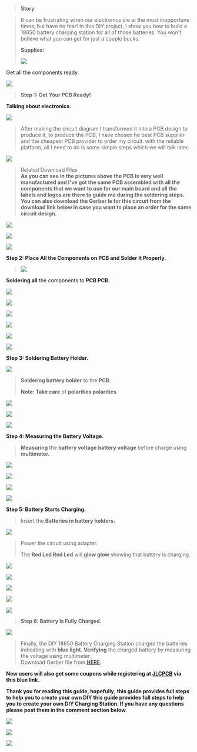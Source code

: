 
> **Story**

> It can be frustrating when our electronics die at the most inopportune
> times, but have no fear! In this DIY project, I show you how to build
> a 18650 battery charging station for all of those batteries. You
> won\'t believe what you can get for just a couple bucks.
>
> **Supplies:**
>
> ![](vertopal_a3275a07042046bc80afa9054cbf0704/media/image3.png) 
>  
Get all the components ready.

![](vertopal_a3275a07042046bc80afa9054cbf0704/media/image4.png) 

> **Step 1: Get Your PCB Ready!**

**Talking about electronics.**

![](vertopal_a3275a07042046bc80afa9054cbf0704/media/image5.png) 
 

> After making the circuit diagram I transformed it into a PCB design to
> produce it, to produce the PCB, I have chosen he best PCB supplier and
> the cheapest PCB provider to order my circuit. with the
> reliable platform, all I need to do is some simple steps which we will
> talk later.

![](vertopal_a3275a07042046bc80afa9054cbf0704/media/image6.png) 
 

> Related Download Files\
> **As you can see in the pictures above the PCB is very well
> manufactured and I've got the same PCB assembled with all the
> components that we want to use for our main board and all the labels
> and logos are there to guide me during the soldering steps. You can
> also download the Gerber  le for this circuit from the download link
> below in case you want to place an order for the same circuit
> design.**

![](vertopal_a3275a07042046bc80afa9054cbf0704/media/image7.png) 

![](vertopal_a3275a07042046bc80afa9054cbf0704/media/image8.png) 
 

![](vertopal_a3275a07042046bc80afa9054cbf0704/media/image9.png) 
 

**Step 2: Place All the Components on PCB and Solder It Properly.**

> ![](vertopal_a3275a07042046bc80afa9054cbf0704/media/image10.png) 
>  
**Soldering all** the components to **PCB PCB**.

![](vertopal_a3275a07042046bc80afa9054cbf0704/media/image11.png) 
 

![](vertopal_a3275a07042046bc80afa9054cbf0704/media/image12.png) 
 

![](vertopal_a3275a07042046bc80afa9054cbf0704/media/image13.png) 
 

![](vertopal_a3275a07042046bc80afa9054cbf0704/media/image14.png) 
 

![](vertopal_a3275a07042046bc80afa9054cbf0704/media/image15.png) 
 

![](vertopal_a3275a07042046bc80afa9054cbf0704/media/image16.png) 
 

**Step 3: Soldering Battery Holder.**

![](vertopal_a3275a07042046bc80afa9054cbf0704/media/image17.png) 

> **Soldering battery holder** to the **PCB**.
>
> **Note: Take care** of **polarities polarities**.

![](vertopal_a3275a07042046bc80afa9054cbf0704/media/image18.png) 
 

![](vertopal_a3275a07042046bc80afa9054cbf0704/media/image19.png) 
 

![](vertopal_a3275a07042046bc80afa9054cbf0704/media/image20.png) 
 

**Step 4: Measuring the Battery Voltage.**

> **Measuring** the **battery voltage battery voltage** before charge
> using **multimeter.**


![](vertopal_a3275a07042046bc80afa9054cbf0704/media/image21.png) 
 

![](vertopal_a3275a07042046bc80afa9054cbf0704/media/image22.png) 
 


![](vertopal_a3275a07042046bc80afa9054cbf0704/media/image23.png) 
 

![](vertopal_a3275a07042046bc80afa9054cbf0704/media/image24.png) 
 

**Step 5: Battery Starts Charging.**

> Insert the **Batteries in battery holders.**

![](vertopal_a3275a07042046bc80afa9054cbf0704/media/image25.png) 
 

> Power the circuit using adapter.
>
> The **Red Led Red Led** will **glow glow** showing that battery is
> charging.


![](vertopal_a3275a07042046bc80afa9054cbf0704/media/image26.png) 
 

![](vertopal_a3275a07042046bc80afa9054cbf0704/media/image27.png) 
 


![](vertopal_a3275a07042046bc80afa9054cbf0704/media/image28.png) 
 

![](vertopal_a3275a07042046bc80afa9054cbf0704/media/image29.png) 
 

![](vertopal_a3275a07042046bc80afa9054cbf0704/media/image30.png) 
 

> **Step 6: Battery Is Fully Charged.**

![](vertopal_a3275a07042046bc80afa9054cbf0704/media/image31.png) 

> Finally, the DIY 18650 Battery Charging Station charged the batteries
> indicating with **blue light. Verifying** the charged battery by
> measuring the voltage using multimeter.\
> Download Gerber file from [HERE](https://cdn.hackaday.io/files/1878978038985248/gerber%2018650%20charging.zip).

**New users will also get some coupons while registering at [JLCPCB](https://jlcpcb.com/IAT) via this blue
link.**

**Thank you for reading this guide, hopefully**, **this guide provides
full steps to help you to create your own DIY this guide provides full
steps to help you to create your own DIY Charging Station. If you have any questions please post them in the
comment section below.**



![](vertopal_a3275a07042046bc80afa9054cbf0704/media/image32.png) 
 

![](vertopal_a3275a07042046bc80afa9054cbf0704/media/image33.png) 
 

![](vertopal_a3275a07042046bc80afa9054cbf0704/media/image34.png) 
